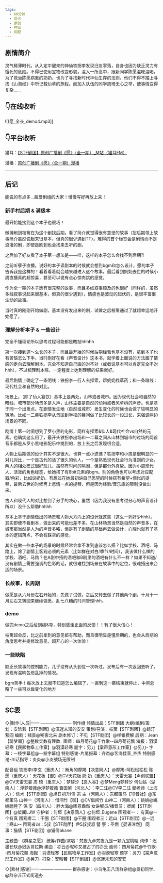 ```yaml
---
tags:
  - 60分钟
  - 现代
  - 原创
  - 神仙
  - 网配
---
```

## 剧情简介
灵气稀薄时代，从入定中醒来的神仙铁拐李发现旧友零落，自身也因为缺乏灵力有饿死的危险。不得已使用宝物改变形貌，混入一所高中，跟新同学陈愿混吃混喝。为了救治陈愿病重的奶奶，也为了寻找新时代神仙生存的法则，他们不得不踏上寻找《山海经》中所记载仙草的旅程，而加入队伍的同学周琦无心之举，使事情变得复杂……

## 👇在线收听
![[愿_全长_demo4.mp3]]
## 👇平台收听
猫耳：[【STF剧团】原创广播剧《愿》（全一期）_M站（猫耳FM）](https://www.missevan.com/sound/player?id=7399156) 

漫播：[原创广播剧《愿》（全一期）漫播](https://manbo.hongdoulive.com/Activecard/episode?id=1791208483203317831)

---

## 后记
能说的有点多…超爱剧组的大家！慢慢写好再放上来！
### 新手村后期 & 满级本
最开始能接到这个本子也很巧！

微博刷到枝篱在为这个剧找后期，看了简介就觉得很有意思的故事（招后期带上故事简介虽然说起来很基本，但真的很少遇到TT）。难得的首个标签会是剧情而不是浪漫的剧，即使是刷到也会找来去听的剧。

之后加了好友看了本子第一想法是——哇，这样的本子怎么会找不到后期?!

之前听孽子直播，说好的本子读剧本的时候就会想到bgm和怎么设计，愿的本子告诉我是这样的！看着看着就会越来越进入这个故事，最后看到奶奶去世的时候小周直播真的超惊喜，甚至可以说有点心惊肉跳的感觉。

作为全一期的本子愿有很完整的故事，而且多线叙事顾及的也很好（同样的，虽然多线叙事说起来很基本，但真的很少遇到），情感也是波动的起伏的，是很丰富很生动的故事。

当时真的刚刚开始做剧，基本没有发出来的剧，试做之后枝篱通过了就超幸运地开始愿了。

### 理解分析本子 & 一些设计
完全不懂理论所以思考过程可能都是瞎扯hhhhh

第一次接到这～么长的本子，而且最开始的时候后期经验也基本没有，拿到本子也有苦恼怎么下手。当时刚好在看《声音设计》这本书，就学着上面说的方法画了情感的走向去理解剧本。完全不知道自己画的对不对（或者说基本可以肯定完全不对hhh），不过梳理剧本嘛，一定程度上达到理解的结果就好。

最后剧情上确定了一条明线：铁拐李一行人去探索，帮奶奶找草药；和一条暗线：现代社会和自然的对比。

场景上，（除了仙人宴饮）基本上是两处，山林或者城市。因为现代社会和自然的暗线，城市部分场景多是人声，山林主要是自然的动物或者风草树的声音。也是基于同一个出发点，在剧情发生地（自然或城市）发生变化的时候也会做了较明显的转场。比如一二幕铁拐李从景区到学校的幕间做了比较长的一段过长，来强调两边场景的不同。

剧情上第一时间想到了罗小黑的电影，同样有探索&仙人&现代社会vs自然的元素。也确实这么用了，最开头铁拐李出场和一二幕之间从山林到城市的过场的两首音乐都是从罗小黑电影配乐中挑到的，放上去之后发现很合适。

人物上后期做的设计其实不是很大，也算一点小遗憾？铁拐李和小周是很明显的一对儿对比，一个是古代的活了很久的仙人，一个是熟悉现代社会行为准则的少女。两人的相处模式很好玩儿，虽然有时间的隔阂，但是都分外真挚。因为小周现代人、活泼的角色标签，给她搭了有8bit元素的bgm。别的角色也可以考虑对应配器/色彩，比如说奶奶，有想过在她最初讲自己愿望的时候搭有希望+惆怅的提琴，最后去世的时候再上悲情一点的提琴，但是因为经验/音乐库的限制没做出来。

古人和现代人的对比想到了分手的决心，虽然（因为我没有思考过分心的声音设计所以）没什么帮助hhhhh

基本上基于剧情做出的场景和人物大方向上的设计就这些（这么一列好少hhh）。其实即使不看剧本，做出来的可能也差不多。在山林场景当然是自然的声音多，在城市那当然是人为的声音多咯，但是有了剧情的基础再去做设计，心理也就有了基本的逻辑落点，不会有踩空的感觉。

其实在做一些本子的场景的时候经常会拿不准到底该怎么搭？比如学校、酒吧、马路上，除了剧情上客观必须的元素（比如群在对白/季节/时间），我该做什么样的学校、酒吧、马路？在A剧中搭的酒吧和B剧里的酒吧有什么不一样？如果不知道/没有剧情上需要强调的色彩的话，就很难找到场景在故事中的定位，很难搭出来合适的场景。

### 长故事，长周期
做愿是从六月份左右开始的，先做了试做，之后又转去做了其他两个剧，十月十一月左右又转回来继续做愿。乱七八糟的时间管理hhh。

### demo
做完demo之后给到编&导，特别感谢正面的反馈！！有了很大信心！

枝篱超会反，比之前拿到的意见都有帮助，而且很明显是懂后期的，也会从后期的角度思考并提修改意见，超开心的一次体验！

### 一些缺陷
缺乏长故事的控制能力，几乎没有从头到位一次听过，发布后有一次返回去听了，发现有混响包络乱掉的情况。

bgm苦手！每次放上去就不知道怎么编辑了，一直到这一幕结束就停止，中间忽略了一些可以做变化的地方

---

## SC表
◇|制作|人员|——·———·————
制作组
倾情出品：STF剧团
大纲/编剧/策划：安晗若【STF剧团】@沉迷未知的安安
策划/导演：枝篱【STF剧团】@鹤汀萦回
编剧：绪景@朔客北来
剧本修订：不见【STF剧团】@样银费解
后期：Jean【琦梦阁】@整数实数有理数_
画师：四月菊花@千竹歌--四月菊花飘
海报：羽漠轻寒【民熙物阜工作室】@羽漠轻寒
题字：另刀【棠声意形工作室】@另刀-
字幕：一枝字幕组@一枝字幕组
特别感谢-片尾报幕：齐杰@艺海佳音_齐杰
特别感谢-川话指导：炎炎@小炎战场无限制

配音组
铁拐李/李玄（重庆人）：断角的摩羯【决意同人】@摩羯-阿松松松松
陈 愿（重庆人）：天花板【御】@CV天花板
奶 奶（重庆人）：天雷无妄【声创联盟】@CV天雷无妄
周 琦（重庆人）：梦辞汐【恶人谷】@梦Meng梦辞汐
何仙姑（湖南人）：浮梦若薇@浮梦若薇
曹国舅（河北人）：李二汪@CV李二汪
邹老师（上海人）：信术【STF剧团】@旭日初升l信
宗 主（河南人）：东都策马【10音社】@东都策马
山神一（河南人）：借间竹【御】@CV借间竹
山神二（河南人）：姚姚@姚姚瞌睡了
保 安（四川人）：胖大海@困意盎然
女讲解员/播音员：桀闻【STF剧团】@桀闻LJW
守护者：何垣【决意同人】@何垣_Eugene
围观者一： 有真@一个有真
围观者二：干圈【STF剧团】@干圈
围观者三：远山【STF剧团】@--远上寒山--
围观者四：5叔【STF剧团】@5叔叔叔
警 察：圣燃【晏语泠然】
同 事：猫倩【STF剧团】@猫倩akane

主题曲-《群星之愿》
统筹/作曲/演唱：梵夜九@梵夜九是一颗九宝桃哇
词作：迟墨长玦@迟达哥拉斯
编曲：亦云@昵称又被占了的亦云
画师：四月菊花@千竹歌--四月菊花飘
海报：羽漠轻寒【民熙物阜工作室】@羽漠轻寒
题字：另刀【棠声意形工作室】@另刀-
打杂：安晗若【STF剧团】@沉迷未知的安安

◇|素材|感谢|——·———·————
群杂感谢：小乌龟王八汤群杂组@景初同学、@群杂非正式街道办
